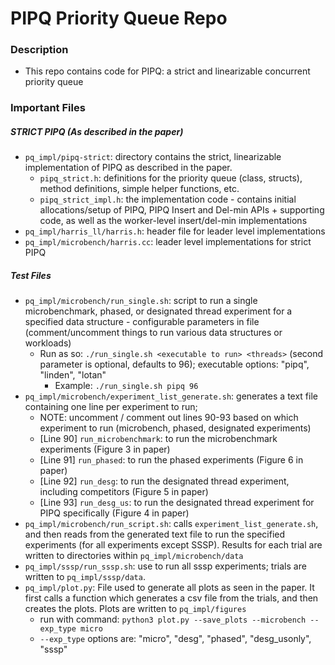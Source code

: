 # PIPQ Priority Queue Repo #

### Description ###

* This repo contains code for PIPQ: a strict and linearizable concurrent priority queue

### Important Files ###

##### STRICT PIPQ (As described in the paper) #####
* `pq_impl/pipq-strict`: directory contains the strict, linearizable implementation of PIPQ as described in the paper.
  * `pipq_strict.h`: definitions for the priority queue (class, structs), method definitions, simple helper functions, etc.
  * `pipq_strict_impl.h`: the implementation code - contains initial allocations/setup of PIPQ, PIPQ Insert and Del-min APIs + supporting code, as well as the worker-level insert/del-min implementations
* `pq_impl/harris_ll/harris.h`: header file for leader level implementations
* `pq_impl/microbench/harris.cc`: leader level implementations for strict PIPQ

##### Test Files #####
* `pq_impl/microbench/run_single.sh`: script to run a single microbenchmark, phased, or designated thread experiment for a specified data structure - configurable parameters in file (comment/uncomment things to run various data structures or workloads)
  * Run as so: `./run_single.sh <executable to run> <threads>` (second parameter is optional, defaults to 96); executable options: "pipq", "linden", "lotan"
    * Example: `./run_single.sh pipq 96`
* `pq_impl/microbench/experiment_list_generate.sh`: generates a text file containing one line per experiment to run; 
  * NOTE: uncomment / comment out lines 90-93 based on which experiment to run (microbench, phased, designated experiments)
  * [Line 90] `run_microbenchmark`: to run the microbenchmark experiments (Figure 3 in paper)
  * [Line 91] `run_phased`: to run the phased experiments (Figure 6 in paper)
  * [Line 92] `run_desg`: to run the designated thread experiment, including competitors (Figure 5 in paper)
  * [Line 93] `run_desg_us`: to run the designated thread experiment for PIPQ specifically (Figure 4 in paper)
* `pq_impl/microbench/run_script.sh`: calls `experiment_list_generate.sh`, and then reads from the generated text file to run the specified experiments (for all experiments except SSSP). Results for each trial are written to directories within `pq_impl/microbench/data`
* `pq_impl/sssp/run_sssp.sh`: use to run all sssp experiments; trials are written to `pq_impl/sssp/data`.
* `pq_impl/plot.py`: File used to generate all plots as seen in the paper. It first calls a function which generates a csv file from the trials, and then creates the plots. Plots are written to `pq_impl/figures`
  * run with command: `python3 plot.py --save_plots --microbench --exp_type micro`
  * `--exp_type` options are: "micro", "desg", "phased", "desg_usonly", "sssp"
